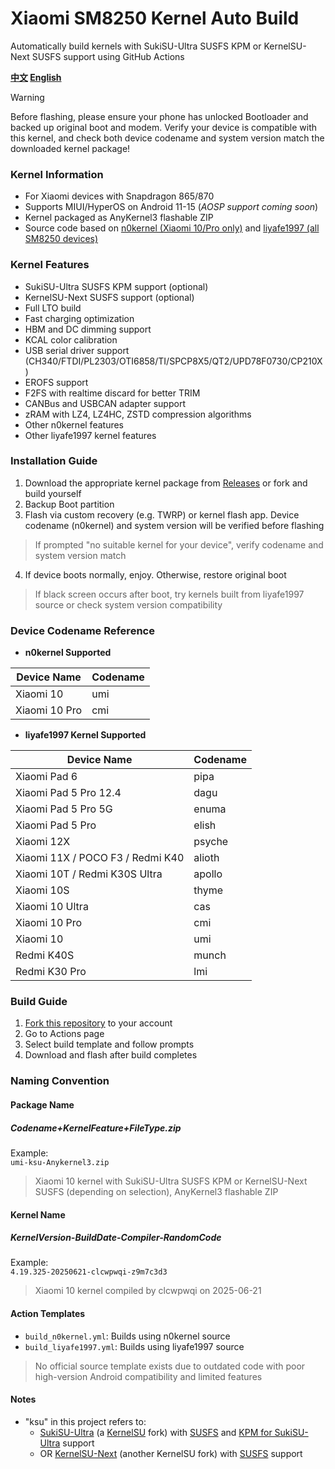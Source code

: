 # Xiaomi SM8250 Kernel Auto Build  
Automatically build kernels with SukiSU-Ultra SUSFS KPM or KernelSU-Next SUSFS support using GitHub Actions  

**[中文](README.md) [English](README_EN.md)**  

> [!WARNING]  
> Before flashing, please ensure your phone has unlocked Bootloader and backed up original boot and modem. Verify your device is compatible with this kernel, and check both device codename and system version match the downloaded kernel package!  

### Kernel Information  
- For Xiaomi devices with Snapdragon 865/870  
- Supports MIUI/HyperOS on Android 11-15 (*AOSP support coming soon*)  
- Kernel packaged as AnyKernel3 flashable ZIP  
- Source code based on [n0kernel (Xiaomi 10/Pro only)](https://github.com/jhchong94/kernel_xiaomi_sm8250_n0kernel) and [liyafe1997 (all SM8250 devices)](https://github.com/liyafe1997/kernel_xiaomi_sm8250_mod)  

### Kernel Features  
- SukiSU-Ultra SUSFS KPM support (optional)  
- KernelSU-Next SUSFS support (optional)  
- Full LTO build  
- Fast charging optimization  
- HBM and DC dimming support  
- KCAL color calibration  
- USB serial driver support (CH340/FTDI/PL2303/OTI6858/TI/SPCP8X5/QT2/UPD78F0730/CP210X)  
- EROFS support  
- F2FS with realtime discard for better TRIM  
- CANBus and USBCAN adapter support  
- zRAM with LZ4, LZ4HC, ZSTD compression algorithms  
- Other n0kernel features  
- Other liyafe1997 kernel features

### Installation Guide  
1. Download the appropriate kernel package from [Releases](https://github.com/clcwpwqi/xiaomi_sm8250_kernel/releases) or fork and build yourself  
2. Backup Boot partition  
3. Flash via custom recovery (e.g. TWRP) or kernel flash app. Device codename (n0kernel) and system version will be verified before flashing  
> If prompted "no suitable kernel for your device", verify codename and system version match  
4. If device boots normally, enjoy. Otherwise, restore original boot  
> If black screen occurs after boot, try kernels built from liyafe1997 source or check system version compatibility  

### Device Codename Reference  

- **n0kernel Supported**  

| Device Name    | Codename |  
| ----------- | -------- |  
| Xiaomi 10    | umi      |  
| Xiaomi 10 Pro | cmi      |  

- **liyafe1997 Kernel Supported**  

| Device Name                     | Codename  |  
| ---------------------------- | --------- |  
| Xiaomi Pad 6                  | pipa      |  
| Xiaomi Pad 5 Pro 12.4         | dagu      |  
| Xiaomi Pad 5 Pro 5G           | enuma     |  
| Xiaomi Pad 5 Pro              | elish     |  
| Xiaomi 12X                    | psyche    |  
| Xiaomi 11X / POCO F3 / Redmi K40 | alioth    |  
| Xiaomi 10T / Redmi K30S Ultra   | apollo    |  
| Xiaomi 10S                    | thyme     |  
| Xiaomi 10 Ultra               | cas       |  
| Xiaomi 10 Pro                 | cmi       |  
| Xiaomi 10                     | umi       |  
| Redmi K40S                    | munch     |  
| Redmi K30 Pro                 | lmi       |  

### Build Guide  
1. [Fork this repository](https://github.com/clcwpwqi/xiaomi_sm8250_kernel/fork) to your account  
2. Go to Actions page  
3. Select build template and follow prompts  
4. Download and flash after build completes  

### Naming Convention  
#### Package Name  
##### Codename+KernelFeature+FileType.zip  
Example:  
`umi-ksu-Anykernel3.zip`  
> Xiaomi 10 kernel with SukiSU-Ultra SUSFS KPM or KernelSU-Next SUSFS (depending on selection), AnyKernel3 flashable ZIP  

#### Kernel Name  
##### KernelVersion-BuildDate-Compiler-RandomCode  
Example:  
`4.19.325-20250621-clcwpwqi-z9m7c3d3`  
> Xiaomi 10 kernel compiled by clcwpwqi on 2025-06-21  

#### Action Templates  
- `build_n0kernel.yml`: Builds using n0kernel source  
- `build_liyafe1997.yml`: Builds using liyafe1997 source  
> No official source template exists due to outdated code with poor high-version Android compatibility and limited features  

#### Notes  
- "ksu" in this project refers to:  
  - [SukiSU-Ultra](https://github.com/SukiSU-Ultra/SukiSU-Ultra) (a [KernelSU](https://github.com/tiann/KernelSU) fork) with [SUSFS](https://gitlab.com/simonpunk/susfs4ksu) and [KPM for SukiSU-Ultra](https://github.com/SukiSU-Ultra/SukiSU_KernelPatch_patch) support  
  - OR [KernelSU-Next](https://github.com/KernelSU-Next/KernelSU-Next) (another KernelSU fork) with [SUSFS](https://gitlab.com/simonpunk/susfs4ksu) support  
